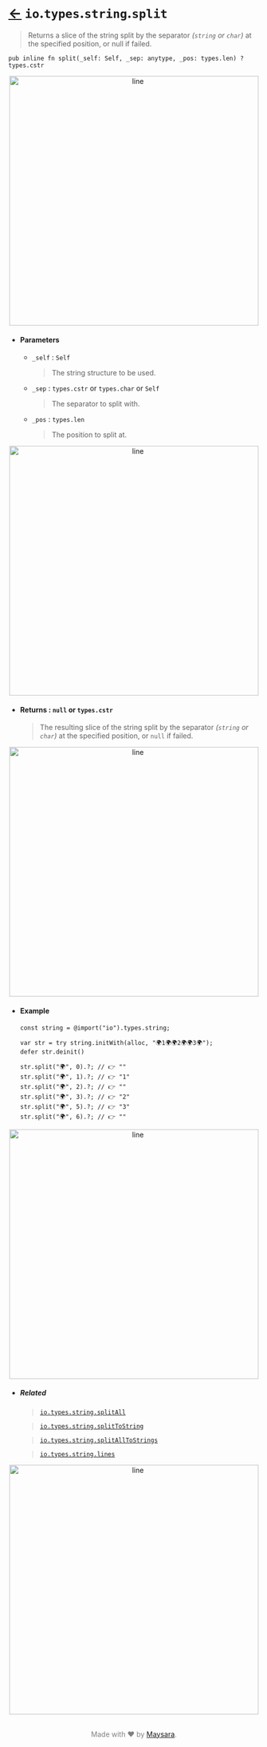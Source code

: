 # [←](../readme.md) `io`.`types`.`string`.`split`

> Returns a slice of the string split by the separator _(`string` or `char`)_ at the specified position, or null if failed.

```zig
pub inline fn split(_self: Self, _sep: anytype, _pos: types.len) ?types.cstr
```

<div align="center">
<img src="https://raw.githubusercontent.com/Super-ZIG/io/refs/heads/main/docs/dist/img/md/line.png" alt="line" style="width:500px;"/>
</div>

- #### Parameters

    - `_self` : `Self`

        > The string structure to be used.

    - `_sep` : `types.cstr` or `types.char` or `Self`

        > The separator to split with.

    - `_pos` : `types.len`

        > The position to split at.

<div align="center">
<img src="https://raw.githubusercontent.com/Super-ZIG/io/refs/heads/main/docs/dist/img/md/line.png" alt="line" style="width:500px;"/>
</div>

- #### Returns : `null` or `types.cstr`

    > The resulting slice of the string split by the separator _(`string` or `char`)_ at the specified position, or `null` if failed.

<div align="center">
<img src="https://raw.githubusercontent.com/Super-ZIG/io/refs/heads/main/docs/dist/img/md/line.png" alt="line" style="width:500px;"/>
</div>

- #### Example


    ```zig
    const string = @import("io").types.string;
    ```

    ```zig
    var str = try string.initWith(alloc, "🌍1🌍🌍2🌍🌍3🌍");
    defer str.deinit()

    str.split("🌍", 0).?; // 👉 ""
    str.split("🌍", 1).?; // 👉 "1"
    str.split("🌍", 2).?; // 👉 ""
    str.split("🌍", 3).?; // 👉 "2"
    str.split("🌍", 5).?; // 👉 "3"
    str.split("🌍", 6).?; // 👉 ""
    ```

<div align="center">
<img src="https://raw.githubusercontent.com/Super-ZIG/io/refs/heads/main/docs/dist/img/md/line.png" alt="line" style="width:500px;"/>
</div>

- ##### Related

  > [`io.types.string.splitAll`](./splitAll.md)

  > [`io.types.string.splitToString`](./splitToString.md)

  > [`io.types.string.splitAllToStrings`](./splitAllToStrings.md)

  > [`io.types.string.lines`](./lines.md)

<div align="center">
<img src="https://raw.githubusercontent.com/Super-ZIG/io/refs/heads/main/docs/dist/img/md/line.png" alt="line" style="width:500px;"/>
</div>

<p align="center" style="color:grey;"><br />Made with ❤️ by <a href="http://github.com/maysara-elshewehy" target="blank">Maysara</a>.</p>